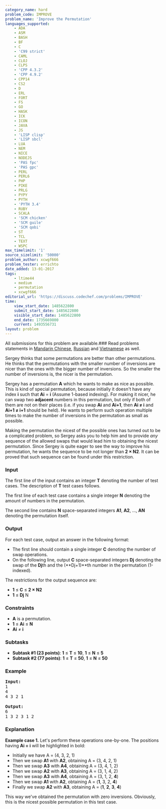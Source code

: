 ```yaml
---
category_name: hard
problem_code: IMPROVE
problem_name: 'Improve the Permutation'
languages_supported:
    - ADA
    - ASM
    - BASH
    - BF
    - C
    - 'C99 strict'
    - CAML
    - CLOJ
    - CLPS
    - 'CPP 4.3.2'
    - 'CPP 4.9.2'
    - CPP14
    - CS2
    - D
    - ERL
    - FORT
    - FS
    - GO
    - HASK
    - ICK
    - ICON
    - JAVA
    - JS
    - 'LISP clisp'
    - 'LISP sbcl'
    - LUA
    - NEM
    - NICE
    - NODEJS
    - 'PAS fpc'
    - 'PAS gpc'
    - PERL
    - PERL6
    - PHP
    - PIKE
    - PRLG
    - PYPY
    - PYTH
    - 'PYTH 3.4'
    - RUBY
    - SCALA
    - 'SCM chicken'
    - 'SCM guile'
    - 'SCM qobi'
    - ST
    - TCL
    - TEXT
    - WSPC
max_timelimit: '1'
source_sizelimit: '50000'
problem_author: xcwgf666
problem_tester: errichto
date_added: 13-01-2017
tags:
    - ltime44
    - medium
    - permutation
    - xcwgf666
editorial_url: 'https://discuss.codechef.com/problems/IMPROVE'
time:
    view_start_date: 1485622800
    submit_start_date: 1485622800
    visible_start_date: 1485622800
    end_date: 1735669800
    current: 1493556731
layout: problem
---
```

All submissions for this problem are available.###  Read problems statements in [Mandarin Chinese](http://www.codechef.com/download/translated/LTIME44/mandarin/IMPROVE.pdf), [Russian](http://www.codechef.com/download/translated/LTIME44/russian/IMPROVE.pdf) and [Vietnamese](http://www.codechef.com/download/translated/LTIME44/vietnamese/IMPROVE.pdf) as well.

Sergey thinks that some permutations are better than other permutations. He thinks that the permutations with the smaller number of inversions are nicer than the ones with the bigger number of inversions. So the smaller the number of inversions is, the nicer is the permutation.

Sergey has a permutation **A** which he wants to make as nice as possible. This is kind of special permutation, because initially it doesn't have any index **i** such that **Ai** = **i** (Assume 1-based indexing). For making it nicer, he can swap two **adjacent** numbers in this permutation, but only if both of them are not on their places (i.e. if you swap **Ai** and **Ai+1**, then **Ai ≠ i** and **Ai+1 ≠ i+1** should be held). He wants to perform such operation multiple times to make the number of inversions in the permutation as small as possible.

Making the permutation the nicest of the possible ones has turned out to be a complicated problem, so Sergey asks you to help him and to provide *any* sequence of the allowed swaps that would lead him to obtaining the nicest permutation. Since Sergey is quite eager to see the way to improve his permutation, he wants the sequence to be not longer than **2 × N2**. It can be proved that such sequence can be found under this restriction.

### Input

The first line of the input contains an integer **T** denoting the number of test cases. The description of **T** test cases follows.

The first line of each test case contains a single integer **N** denoting the amount of numbers in the permutation.

The second line contains **N** space-separated integers **A1**, **A2**, ..., **AN** denoting the permutation itself.

### Output

For each test case, output an answer in the following format:

- The first line should contain a single integer **C** denoting the number of swap operations.
- On the following line, output **C** space-separated integers **Dj** denoting the swap of the **Dj**th and the (**Dj+1)**th number in the permutation (1-indexed).

The restrictions for the output sequence are:

- **1** ≤ **C** ≤ **2 × N2**
- **1** ≤ **Dj** N

### Constraints

- **A** is a permutation.
- **1** ≤ **Ai** ≤ **N**
- **Ai** ≠ **i**

### Subtasks

- **Subtask #1 (23 points)**: **1** ≤ **T** ≤ **10**, **1** ≤ **N** ≤ **5**
- **Subtask #2 (77 points)**: **1** ≤ **T** ≤ **50**, **1** ≤ **N** ≤ **50**

### Example

<pre><b>Input:</b>
<tt>1
4
4 3 2 1</tt>

<b>Output:</b>
<tt>6
1 3 2 3 1 2</tt>
</pre>
### Explanation

**Example case 1.** Let's perform these operations one-by-one. The positions having **Ai = i** will be highlighted in bold:

- Initially we have A = (4, 3, 2, 1)
- Then we swap **A1** with **A2**, obtaining A = (3, 4, 2, 1)
- Then we swap **A3** with **A4**, obtaining A = (3, 4, 1, 2)
- Then we swap **A2** with **A3**, obtaining A = (3, 1, 4, 2)
- Then we swap **A3** with **A4**, obtaining A = (3, 1, 2, **4**)
- Then we swap **A1** with **A2**, obtaining A = (**1**, 3, 2, **4**)
- Finally we swap **A2** with **A3**, obtaining A = (**1**, **2**, **3**, **4**)

This way we've obtained the permutation with zero inversions. Obviously, this is the nicest possible permutation in this test case.

